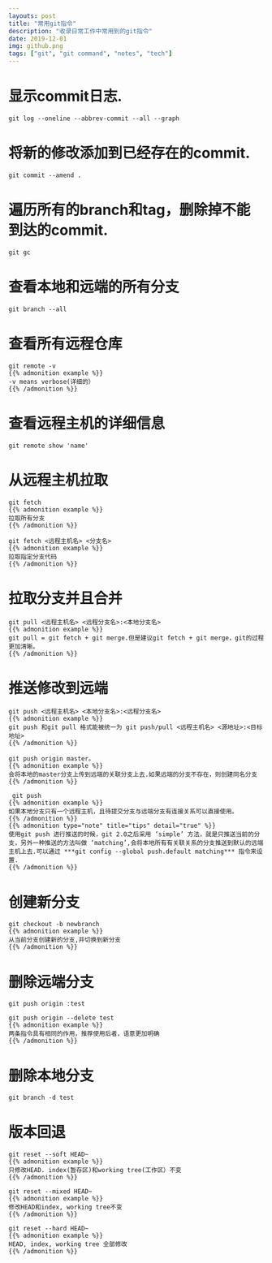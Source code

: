```yaml
---
layouts: post
title: "常用git指令"
description: "收录日常工作中常用到的git指令"
date: 2019-12-01
img: github.png
tags: ["git", "git command", "notes", "tech"]
---
```


# 显示commit日志.
```
git log --oneline --abbrev-commit --all --graph
```

# 将新的修改添加到已经存在的commit.
```
git commit --amend .
```

# 遍历所有的branch和tag，删除掉不能到达的commit.
```
git gc
```

# 查看本地和远端的所有分支
```
git branch --all
```

# 查看所有远程仓库
```
git remote -v
{{% admonition example %}}
-v means verbose(详细的）
{{% /admonition %}}
```

# 查看远程主机的详细信息
```
git remote show 'name'
```
# 从远程主机拉取
```
git fetch
{{% admonition example %}}
拉取所有分支
{{% /admonition %}}

git fetch <远程主机名> <分支名>
{{% admonition example %}}
拉取指定分支代码
{{% /admonition %}}

```

# 拉取分支并且合并
```
git pull <远程主机名> <远程分支名>:<本地分支名>
{{% admonition example %}}
git pull = git fetch + git merge.但是建议git fetch + git merge，git的过程更加清晰。
{{% /admonition %}}
```

# 推送修改到远端
```
git push <远程主机名> <本地分支名>:<远程分支名>
{{% admonition example %}}
git push 和git pull 格式能被统一为 git push/pull <远程主机名> <源地址>:<目标地址>
{{% /admonition %}}

git push origin master。
{{% admonition example %}}
会将本地的master分支上传到远端的关联分支上去.如果远端的分支不存在，则创建同名分支
{{% /admonition %}}

 git push
{{% admonition example %}}
如果本地分支只有一个远程主机，且待提交分支与远端分支有连接关系可以直接使用。
{{% /admonition %}}
{{% admonition type="note" title="tips" detail="true" %}}
使用git push 进行推送的时候，git 2.0之后采用 ‘simple’ 方法，就是只推送当前的分支，另外一种推送的方法叫做 ‘matching’,会将本地所有有关联关系的分支推送到默认的远端主机上去.可以通过 ***git config --global push.default matching*** 指令来设置.
{{% /admonition %}}
```

# 创建新分支
```
git checkout -b newbranch
{{% admonition example %}}
从当前分支创建新的分支,并切换到新分支
{{% /admonition %}}
```

# 删除远端分支
```
git push origin :test

git push origin --delete test
{{% admonition example %}}
两条指令具有相同的作用，推荐使用后者，语意更加明确
{{% /admonition %}}
```

# 删除本地分支
```
git branch -d test
```

# 版本回退
```
git reset --soft HEAD~
{{% admonition example %}}
只修改HEAD. index(暂存区)和working tree(工作区）不变
{{% /admonition %}}

git reset --mixed HEAD~
{{% admonition example %}}
修改HEAD和index, working tree不变
{{% /admonition %}}

git reset --hard HEAD~
{{% admonition example %}}
HEAD, index, working tree 全部修改
{{% /admonition %}}
```

